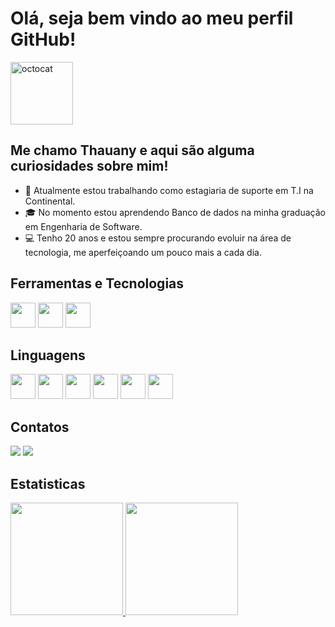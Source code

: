 # Olá, seja bem vindo ao meu perfil GitHub!
<img src="https://github.com/Thauzin/Thauany/assets/147927196/77cbf3e1-14d4-4beb-b201-64ae3c88caf1" alt="octocat" width="100" height="100"> 

## Me chamo Thauany e aqui são alguma curiosidades sobre mim!  

- 💼 Atualmente estou trabalhando como estagiaria de suporte em T.I na Continental. 
- 🎓 No momento estou aprendendo Banco de dados na minha graduação em Engenharia de Software.
- 💻 Tenho 20 anos e estou sempre procurando evoluir na área de tecnologia, me aperfeiçoando um pouco mais a cada dia. 



## Ferramentas e Tecnologias
<img src="https://cdn.jsdelivr.net/gh/devicons/devicon@latest/icons/vscode/vscode-original.svg" width="40" height="40" /> <img src="https://cdn.jsdelivr.net/gh/devicons/devicon@latest/icons/github/github-original.svg" width="40" height="40" /> <img src="https://cdn.jsdelivr.net/gh/devicons/devicon@latest/icons/figma/figma-original.svg" width="40" height="40" />
          

## Linguagens
<img src="https://cdn.jsdelivr.net/gh/devicons/devicon@latest/icons/java/java-original.svg" width="40" height="40" />  <img src="https://cdn.jsdelivr.net/gh/devicons/devicon@latest/icons/python/python-original.svg" width="40" height="40" />  <img src="https://cdn.jsdelivr.net/gh/devicons/devicon@latest/icons/javascript/javascript-original.svg" width="40" height="40" /> <img src="https://cdn.jsdelivr.net/gh/devicons/devicon@latest/icons/html5/html5-original-wordmark.svg" width="40" height="40" /> <img src="https://cdn.jsdelivr.net/gh/devicons/devicon@latest/icons/css3/css3-original-wordmark.svg" width="40" height="40" /> <img src="https://cdn.jsdelivr.net/gh/devicons/devicon@latest/icons/azuresqldatabase/azuresqldatabase-original.svg" width="40" height="40" />
          

## Contatos 
<div>
<a href = "mailto:thauanyfm3@gmail.com"><img loading="lazy" src="https://img.shields.io/badge/Gmail-D14836?style=for-the-badge&logo=gmail&logoColor=white" target="_blank"></a>
<a href="https://www.linkedin.com/in/thauany-favarin-mainardes-b637a926a/" target="_blank"><img loading="lazy" src="https://img.shields.io/badge/-LinkedIn-%230077B5?style=for-the-badge&logo=linkedin&logoColor=white" target="_blank"></a>   
</div>

## Estatisticas 
<div>
<a href="https://github.com/Thauzin">
<img loading="lazy" height="180em" src="https://github-readme-stats.vercel.app/api/top-langs/?username=Thauzin&layout=compact&langs_count=7&theme=dracula"/>
<img loading="lazy" height="180em" src="https://github-readme-stats.vercel.app/api?username=Thauzin&show_icons=true&theme=dracula&include_all_commits=true&count_private=true"/>
</div>






          
          

                   
          
